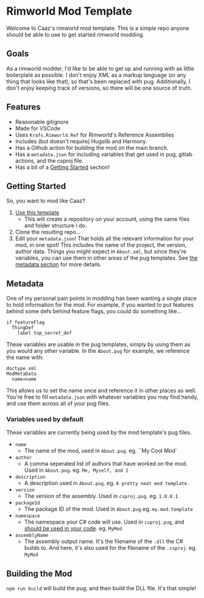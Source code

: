 # Rimworld Mod Template
Welcome to Caaz's rimworld mod template. This is a simple repo anyone should be able to use to get started rimworld modding.

## Goals

As a rimworld modder, I'd like to be able to get up and running with as little boilerplate as possible. I don't enjoy XML as a markup language (or any thing that looks like that), so that's been replaced with pug. Additionally, I don't enjoy keeping track of versions, so there will be one source of truth.

## Features

- Reasonable gitignore
- Made for VSCode
- Uses `Krafs.Rimworld.Ref` for Rimworld's Reference Assemblies
- Includes (but doesn't require) Hugslib and Harmony.
- Has a Github action for building the mod on the main branch.
- Has a `metadata.json` for including variables that get used in pug, gitlab actions, and the csproj file.
- Has a bit of a [Getting Started](#getting-started) section!

## Getting Started

So, you want to mod like Caaz?

1. [Use this template](https://github.com/Caaz/rimworld-mod-template/generate)
    - This will create a repository on your account, using the same files and folder structure I do.
1. Clone the resulting repo...
1. Edit your `metadata.json`! That holds all the relevant information for your mod, in one spot! This includes the name of the project, the version, author data. Things you might expect in `About.xml`, but since they're variables, you can use them in other areas of the pug templates. See [the metadata section](#Metadata) for more details.

## Metadata
One of my personal pain points in modding has been wanting a single place to hold information for the mod. For example, if you wanted to put features behind some defs behind feature flags, you could do something like...
```pug
if featureFlag
  ThingDef
    label top_secret_def
```

These variables are usable in the pug templates, simply by using them as you would any other variable. In the `About.pug` for example, we reference the name with:
```pug
doctype xml
ModMetaData
  name=name
```
This allows us to set the name once and reference it in other places as well. You're free to fill `metadata.json` with whatever variables you may find handy, and use them across all of your pug files.

### Variables used by default
These variables are currently being used by the mod template's pug files.

- `name`
  - The name of the mod, used in `About.pug`. eg. ``My Cool Mod`
- `author`
  - A comma seperated list of authors that have worked on the mod. Used in `About.pug`. eg. `Me, Myself, and I`
- `description`
  - A description used in `About.pug`. eg. `A pretty neat mod template.`
- `version`
  - The version of the assembly. Used in `csproj.pug`. eg. `1.0.0.1`
- `packageId`
  - The package ID of the mod. Used in `About.pug` eg. `my.mod.template`
- `namespace`
  - The namespace your C# code will use. Used in `csproj.pug`, and [should be used in your code](https://docs.microsoft.com/en-us/dotnet/csharp/fundamentals/types/namespaces). eg. `MyMod`
- `assemblyName`
  - The assembly output name. It's the filename of the `.dll` the C# builds to. And here, it's also used for the filename of the `.csproj`. eg. `MyMod`

## Building the Mod

`npm run build` will build the pug, and then build the DLL file. It's that simple!